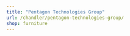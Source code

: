 ```yaml
---
title: "Pentagon Technologies Group"
url: /chandler/pentagon-technologies-group/
shop: furniture
---
```

